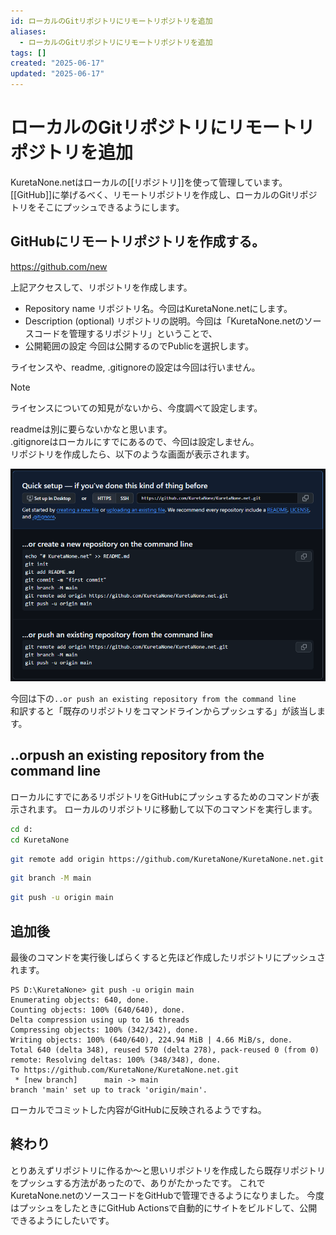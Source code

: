 ```yaml
---
id: ローカルのGitリポジトリにリモートリポジトリを追加
aliases:
  - ローカルのGitリポジトリにリモートリポジトリを追加
tags: []
created: "2025-06-17"
updated: "2025-06-17"
---
```



# ローカルのGitリポジトリにリモートリポジトリを追加
KuretaNone.netはローカルの[[リポジトリ]]を使って管理しています。
[[GitHub]]に挙げるべく、リモートリポジトリを作成し、ローカルのGitリポジトリをそこにプッシュできるようにします。

## GitHubにリモートリポジトリを作成する。

https://github.com/new

上記アクセスして、リポジトリを作成します。

- Repository name
    リポジトリ名。今回はKuretaNone.netにします。
- Description (optional)
    リポジトリの説明。今回は「KuretaNone.netのソースコードを管理するリポジトリ」ということで、
- 公開範囲の設定
    今回は公開するのでPublicを選択します。

ライセンスや、readme, .gitignoreの設定は今回は行いません。

> [!NOTE]
> ライセンスについての知見がないから、今度調べて設定します。

readmeは別に要らないかなと思います。  
.gitignoreはローカルにすでにあるので、今回は設定しません。  
リポジトリを作成したら、以下のような画面が表示されます。  

![1750176629.png](res/1750176629.png)

今回は下の`..or push an existing repository from the command line`  
和訳すると「既存のリポジトリをコマンドラインからプッシュする」が該当します。

## ..orpush an existing repository from the command line

ローカルにすでにあるリポジトリをGitHubにプッシュするためのコマンドが表示されます。
ローカルのリポジトリに移動して以下のコマンドを実行します。
```bash
cd d:
cd KuretaNone
```
```bash
git remote add origin https://github.com/KuretaNone/KuretaNone.net.git
```
```bash
git branch -M main
```
```bash
git push -u origin main
```

## 追加後
最後のコマンドを実行後しばらくすると先ほど作成したリポジトリにプッシュされます。
```
PS D:\KuretaNone> git push -u origin main
Enumerating objects: 640, done.
Counting objects: 100% (640/640), done.
Delta compression using up to 16 threads
Compressing objects: 100% (342/342), done.
Writing objects: 100% (640/640), 224.94 MiB | 4.66 MiB/s, done.
Total 640 (delta 348), reused 570 (delta 278), pack-reused 0 (from 0)
remote: Resolving deltas: 100% (348/348), done.
To https://github.com/KuretaNone/KuretaNone.net.git
 * [new branch]      main -> main
branch 'main' set up to track 'origin/main'.
```
ローカルでコミットした内容がGitHubに反映されるようですね。

## 終わり

とりあえずリポジトリに作るか～と思いリポジトリを作成したら既存リポジトリをプッシュする方法があったので、ありがたかったです。
これでKuretaNone.netのソースコードをGitHubで管理できるようになりました。
今度はプッシュをしたときにGitHub Actionsで自動的にサイトをビルドして、公開できるようにしたいです。
